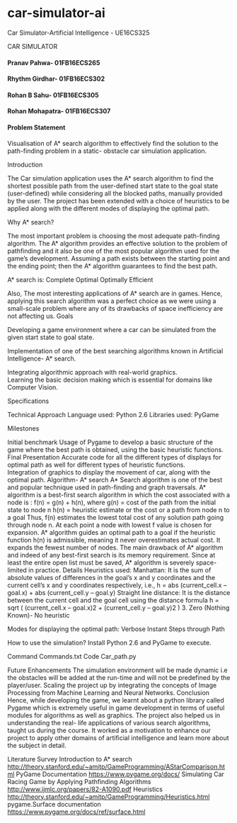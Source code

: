 # car-simulator-ai
Car Simulator-Artificial Intelligence - UE16CS325
 
CAR SIMULATOR
#### Pranav Pahwa- 01FB16ECS265
#### Rhythm Girdhar- 01FB16ECS302
#### Rohan B Sahu- 01FB16ECS305
#### Rohan Mohapatra- 01FB16ECS307
#### Problem Statement
Visualisation of A* search algorithm to effectively find the solution to the path-finding problem in a static- obstacle car simulation application.

Introduction

The Car simulation application uses the A* search algorithm to find the shortest possible path from the user-defined start state to the goal state (user-defined) while considering all the blocked paths, manually provided by the user. The project has been extended with a choice of heuristics to be applied along with the different modes of displaying the optimal path.

Why A* search?

The most important problem is choosing the most adequate path-finding algorithm.  The A* algorithm provides an effective solution to the problem of pathfinding and it also be one of the most popular algorithm used for the game’s development. Assuming a path exists between the starting point and the ending point; then the A* algorithm guarantees to find the best path.

A* search is:
Complete
Optimal
Optimally Efficient

Also, The most interesting applications of A* search are in games. Hence, applying this search algorithm was a perfect choice as we were using a small-scale problem where any of its drawbacks of space inefficiency are not affecting us. 
Goals

Developing a game environment where a car can be simulated from the given start state to goal state.

Implementation of one of the best searching algorithms known in Artificial Intelligence- A* search. 

Integrating algorithmic approach with real-world graphics.  
Learning the basic decision making which is essential for domains like Computer Vision. 

Specifications

Technical Approach
Language used: Python 2.6
Libraries used:  PyGame

Milestones

Initial benchmark
Usage of Pygame to develop a basic structure of the game where the best path is obtained, using the basic heuristic functions. 
Final Presentation
Accurate code for all the different types of displays for optimal path as well for different types of heuristic functions.  
Integration of graphics to display the movement of car, along with the optimal path. 
Algorithm- A* search
A* Search algorithm is one of the best and popular technique used in path-finding and graph traversals.
A* algorithm is a best-first search algorithm in which the cost associated with a node is :
 f(n) = g(n) + h(n),
where g(n) = cost of the path from the initial state to node n
           h(n) = heuristic estimate or the cost or a path from node n to a goal
Thus, f(n) estimates the lowest total cost of any solution path going through node n. At each point a node with lowest f value is chosen for expansion.
A* algorithm guides an optimal path to a goal if the heuristic function h(n) is admissible, meaning it never overestimates actual cost. It expands the fewest number of nodes.
The main drawback of A* algorithm and indeed of any best-first search is its memory requirement. Since at least the entire open list must be saved, A* algorithm is severely space-limited in practice.
Details
Heuristics used:
Manhattan: It is the sum of absolute values of differences in the goal’s x and y coordinates and the current cell’s x and y coordinates respectively, i.e.,
h = abs (current_cell.x – goal.x) + abs (current_cell.y – goal.y)
Straight line distance:  It is the distance between the current cell and the goal cell using the distance formula
	h = sqrt ( (current_cell.x – goal.x)2 + (current_cell.y – goal.y)2 )
      3.   Zero (Nothing Known)- No heuristic 
      
Modes for displaying the optimal path:
Verbose
Instant
Steps through Path

How to use the simulation?
Install Python 2.6 and PyGame to execute. 

Command
Commands.txt
Code
Car_path.py

Future Enhancements
The simulation environment will be made dynamic i.e the obstacles will be added at the run-time and will not be predefined by the player/user.
Scaling the project up by integrating the concepts of Image Processing from Machine Learning and Neural Networks. 
Conclusion
Hence, while developing the game, we learnt about a python library called Pygame which is extremely useful in game development in terms of useful modules for algorithms as well as graphics. 
The project also helped us in understanding the real- life applications of various search algorithms, taught us during the course. It worked as a motivation to enhance our project to apply other domains of artificial intelligence and learn more about the subject in detail.

  Literature Survey
Introduction to A* search http://theory.stanford.edu/~amitp/GameProgramming/AStarComparison.html
PyGame Documentation
https://www.pygame.org/docs/
Simulating Car Racing Game by Applying Pathfinding Algorithms http://www.ijmlc.org/papers/82-A1090.pdf
Heuristics 
http://theory.stanford.edu/~amitp/GameProgramming/Heuristics.html
pygame.Surface documentation
https://www.pygame.org/docs/ref/surface.html
